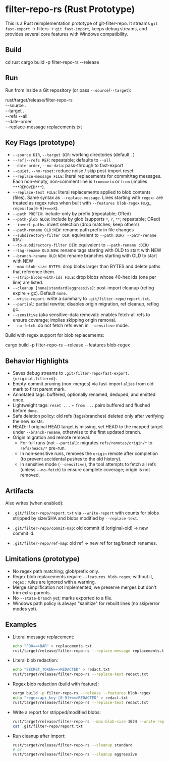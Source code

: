 filter-repo-rs (Rust Prototype)
===============================

This is a Rust reimplementation prototype of git-filter-repo. It streams
`git fast-export` -> filters -> `git fast-import`, keeps debug streams, and provides
several core features with Windows compatibility.

Build
-----

cd rust
cargo build -p filter-repo-rs --release

Run
---

Run from inside a Git repository (or pass `--source`/`--target`):

rust/target/release/filter-repo-rs \
  --source . \
  --target . \
  --refs --all \
  --date-order \
  --replace-message replacements.txt

Key Flags (prototype)
---------------------

- `--source DIR`, `--target DIR`: working directories (default `.`)
- `--ref|--refs REF`: repeatable; defaults to `--all`
- `--date-order`, `--no-data`: pass-through to fast-export
- `--quiet`, `--no-reset`: reduce noise / skip post-import reset
- `--replace-message FILE`: literal replacements for commit/tag messages.
  Each non-empty, non-comment line is `from==>to` or `from` (implies `***REMOVED***`).
- `--replace-text FILE`: literal replacements applied to blob contents (files). Same syntax
  as `--replace-message`. Lines starting with `regex:` are treated as regex rules when
  built with `--features blob-regex` (e.g., `regex:foo[0-9]+==>X`).
- `--path PREFIX`: include-only by prefix (repeatable; ORed)
- `--path-glob GLOB`: include by glob (supports `*`, `?`, `**`; repeatable; ORed)
- `--invert-paths`: invert selection (drop matches; keep others)
- `--path-rename OLD:NEW`: rename path prefix in file changes
- `--subdirectory-filter DIR`: equivalent to `--path DIR/ --path-rename DIR/:`
- `--to-subdirectory-filter DIR`: equivalent to `--path-rename :DIR/`
- `--tag-rename OLD:NEW`: rename tags starting with OLD to start with NEW
- `--branch-rename OLD:NEW`: rename branches starting with OLD to start with NEW
 - `--max-blob-size BYTES`: drop blobs larger than BYTES and delete paths that reference them.
 - `--strip-blobs-with-ids FILE`: drop blobs whose 40-hex ids (one per line) are listed.
 - `--cleanup [none|standard|aggressive]`: post-import cleanup (reflog expire + gc). Default `none`.
 - `--write-report`: write a summary to `.git/filter-repo/report.txt`.
  - `--partial`: partial rewrite; disables origin migration, ref cleanup, reflog gc.
  - `--sensitive` (aka sensitive-data removal): enables fetch-all refs to ensure coverage; implies skipping origin removal.
  - `--no-fetch`: do not fetch refs even in `--sensitive` mode.

Build with regex support for blob replacements:

  cargo build -p filter-repo-rs --release --features blob-regex

Behavior Highlights
-------------------

- Saves debug streams to `.git/filter-repo/fast-export.{original,filtered}`.
- Empty-commit pruning (non-merges) via fast-import `alias` from old mark to first parent mark.
- Annotated tags: buffered, optionally renamed, deduped, and emitted once.
- Lightweight tags: `reset ...` + `from ...` pairs buffered and flushed before `done`.
- Safe deletion policy: old refs (tags/branches) deleted only after verifying the new exists.
- HEAD: if original HEAD target is missing, set HEAD to the mapped target under `--branch-rename`,
  otherwise to the first updated branch.
 - Origin migration and remote removal:
   - For full runs (not `--partial`): migrates `refs/remotes/origin/*` to `refs/heads/*` pre-run.
   - In non‑sensitive runs, removes the `origin` remote after completion (to prevent accidental pushes to the old history).
   - In sensitive mode (`--sensitive`), the tool attempts to fetch all refs (unless `--no-fetch`) to ensure complete coverage; origin is not removed.

Artifacts
---------

Also writes (when enabled):
- `.git/filter-repo/report.txt` via `--write-report` with counts for blobs stripped by size/SHA and blobs modified by `--replace-text`.

- `.git/filter-repo/commit-map`: old commit id (original-oid) -> new commit id.
- `.git/filter-repo/ref-map`: old ref -> new ref for tag/branch renames.

Limitations (prototype)
-----------------------

- No regex path matching; glob/prefix only.
- Regex blob replacements require `--features blob-regex`; without it, `regex:` rules are ignored with a warning.
- Merge simplification not implemented; we preserve merges but don't trim extra parents.
- No `--state-branch` yet; marks exported to a file.
- Windows path policy is always "sanitize" for rebuilt lines (no skip/error modes yet).

Examples
--------

- Literal message replacement:

  ```sh
  echo "FOO==>BAR" > replacements.txt
  rust/target/release/filter-repo-rs --replace-message replacements.txt
  ```

- Literal blob redaction:

  ```sh
  echo "SECRET_TOKEN==>REDACTED" > redact.txt
  rust/target/release/filter-repo-rs --replace-text redact.txt
  ```

- Regex blob redaction (build with feature):

  ```sh
  cargo build -p filter-repo-rs --release --features blob-regex
  echo "regex:api_key-[0-9]+==>REDACTED" > redact.txt
  rust/target/release/filter-repo-rs --replace-text redact.txt
  ```

- Write a report for stripped/modified blobs:

  ```sh
  rust/target/release/filter-repo-rs --max-blob-size 1024 --write-report
  cat .git/filter-repo/report.txt
  ```

- Run cleanup after import:

  ```sh
  rust/target/release/filter-repo-rs --cleanup standard
  # or
  rust/target/release/filter-repo-rs --cleanup aggressive
  ```
